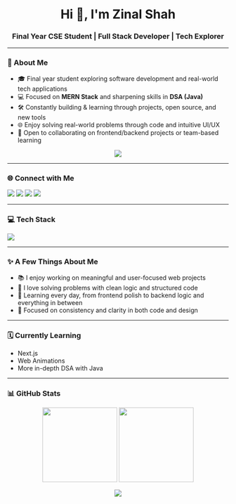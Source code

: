 <h1 align="center">Hi 👋, I'm Zinal Shah</h1>
<h3 align="center">Final Year CSE Student | Full Stack Developer | Tech Explorer</h3>

---

### 🧠 About Me

- 🎓 Final year student exploring software development and real-world tech applications  
- 💻 Focused on **MERN Stack** and sharpening skills in **DSA (Java)**  
- 🛠️ Constantly building & learning through projects, open source, and new tools  
- 🌐 Enjoy solving real-world problems through code and intuitive UI/UX  
- 🤝 Open to collaborating on frontend/backend projects or team-based learning  

<p align="center">
  <img src="https://readme-typing-svg.demolab.com?font=Fira+Code&weight=500&size=22&pause=1000&color=7F9CF5&center=true&vCenter=true&width=600&lines=Building+cool+things+with+code...;MERN+Stack+Developer+%7C+Java+DSA+Learner;Open+to+Internships+and+Collaborations!" />
</p>

---

### 🌐 Connect with Me
<p align="left">
  <a href="https://linkedin.com/in/zinal-shah-185783253" target="_blank"><img src="https://img.shields.io/badge/LinkedIn-%230077B5.svg?style=flat&logo=linkedin&logoColor=white"/></a>
  <a href="https://instagram.com/zinal_shah20" target="_blank"><img src="https://img.shields.io/badge/Instagram-%23E4405F.svg?style=flat&logo=instagram&logoColor=white"/></a>
  <a href="mailto:zinalshah20@gmail.com" target="_blank"><img src="https://img.shields.io/badge/Email-D14836?style=flat&logo=gmail&logoColor=white"/></a>
  <a href="https://medium.com/@zinal200420" target="_blank"><img src="https://img.shields.io/badge/Medium-black?style=flat&logo=medium&logoColor=white"/></a>
</p>

---

### 💻 Tech Stack
<p align="left">
  <img src="https://skillicons.dev/icons?i=html,css,js,react,nextjs,nodejs,express,mongodb,mysql,tailwind,figma,python,java,vercel,netlify,github,vscode" />
</p>

---

### ✨ A Few Things About Me

- 📚 I enjoy working on meaningful and user-focused web projects  
- 🧩 I love solving problems with clean logic and structured code  
- 🌱 Learning every day, from frontend polish to backend logic and everything in between  
- 🎯 Focused on consistency and clarity in both code and design  

---

### 🗓️ Currently Learning
- Next.js  
- Web Animations    
- More in-depth DSA with Java  

---


### 📊 GitHub Stats

<p align="center">
  <img src="https://github-readme-stats.vercel.app/api?username=zinal2004&theme=tokyonight&hide_border=false&include_all_commits=true&count_private=true" height="170px"/>
  <img src="https://github-readme-streak-stats.herokuapp.com/?user=zinal2004&theme=tokyonight&hide_border=false" height="170px"/>
</p>

<p align="center">
  <img src="https://github-readme-stats.vercel.app/api/top-langs/?username=zinal2004&layout=compact&theme=tokyonight&hide_border=false"/>
</p>


<!-- README created with ❤️ by Zinal -->
